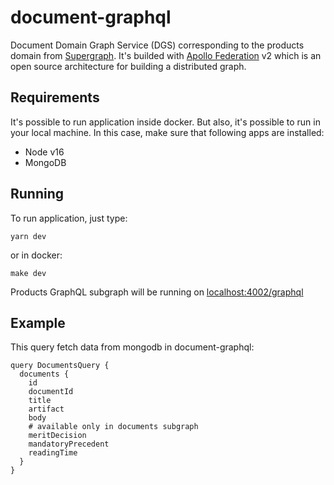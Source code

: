# document-graphql
Document Domain Graph Service (DGS) corresponding to the products domain from [Supergraph](https://github.com/augustoscher/supergraph).
It's builded with [Apollo Federation](https://www.apollographql.com/docs/federation/) v2 which is an open source architecture for building a distributed graph.

## Requirements

It's possible to run application inside docker. But also, it's possible to run in your local machine. In this case, make sure that following apps are installed:

- Node v16
- MongoDB

## Running

To run application, just type:

```
yarn dev
```
or in docker:
```
make dev
```

Products GraphQL subgraph will be running on [localhost:4002/graphql](http://localhost:4002/graphql)

## Example

This query fetch data from mongodb in document-graphql:

```
query DocumentsQuery {
  documents {
    id
    documentId
    title
    artifact
    body
    # available only in documents subgraph
    meritDecision
    mandatoryPrecedent
    readingTime
  }
}
```
